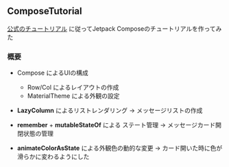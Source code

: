 ## ComposeTutorial
[公式のチュートリアル](https://developer.android.google.cn/jetpack/compose/tutorial?hl=ja) に従ってJetpack Composeのチュートリアルを作ってみた

### 概要
- Compose によるUIの構成
  - Row/Col によるレイアウトの作成
  - MaterialTheme による外観の設定

- **LazyColumn** によるリストレンダリング
  → メッセージリストの作成
- **remember** + **mutableStateOf** による ステート管理
  → メッセージカード開閉状態の管理
- **animateColorAsState** による外観色の動的な変更
  → カード開いた時に色が滑らかに変わるようにした

